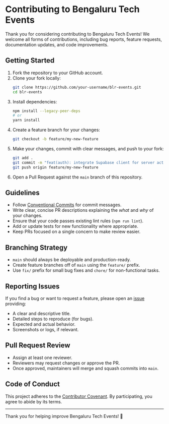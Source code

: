 # Contributing to Bengaluru Tech Events

Thank you for considering contributing to Bengaluru Tech Events! We welcome all forms of contributions, including bug reports, feature requests, documentation updates, and code improvements.

## Getting Started

1. Fork the repository to your GitHub account.
2. Clone your fork locally:
   ```bash
   git clone https://github.com/your-username/blr-events.git
   cd blr-events
   ```
3. Install dependencies:
   ```bash
   npm install --legacy-peer-deps
   # or
   yarn install
   ```
4. Create a feature branch for your changes:
   ```bash
   git checkout -b feature/my-new-feature
   ```
5. Make your changes, commit with clear messages, and push to your fork:
   ```bash
   git add .
   git commit -m "feat(auth): integrate Supabase client for server actions"
   git push origin feature/my-new-feature
   ```
6. Open a Pull Request against the `main` branch of this repository.

## Guidelines

- Follow [Conventional Commits](https://www.conventionalcommits.org/) for commit messages.
- Write clear, concise PR descriptions explaining the _what_ and _why_ of your changes.
- Ensure that your code passes existing lint rules (`npm run lint`).
- Add or update tests for new functionality where appropriate.
- Keep PRs focused on a single concern to make review easier.

## Branching Strategy

- `main` should always be deployable and production-ready.
- Create feature branches off of `main` using the `feature/` prefix.
- Use `fix/` prefix for small bug fixes and `chore/` for non-functional tasks.

## Reporting Issues

If you find a bug or want to request a feature, please open an [issue](https://github.com/your-org/blr-events/issues) providing:

- A clear and descriptive title.
- Detailed steps to reproduce (for bugs).
- Expected and actual behavior.
- Screenshots or logs, if relevant.

## Pull Request Review

- Assign at least one reviewer.
- Reviewers may request changes or approve the PR.
- Once approved, maintainers will merge and squash commits into `main`.

## Code of Conduct

This project adheres to the [Contributor Covenant](https://www.contributor-covenant.org/). By participating, you agree to abide by its terms.

---

Thank you for helping improve Bengaluru Tech Events! 🚀 